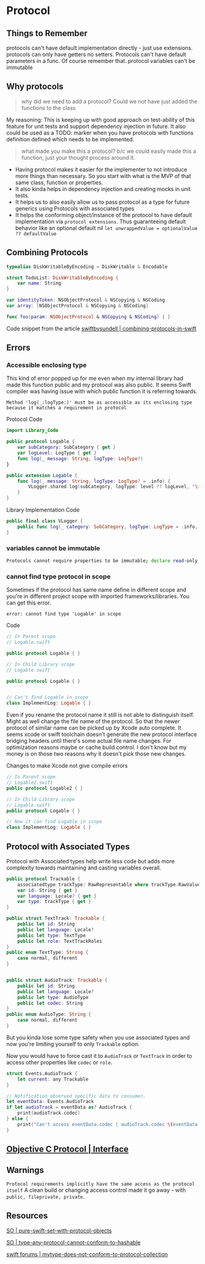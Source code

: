 # Protocol

## Things to Remember

protocols can't have default implementation directly - just use extensions.
protocols can only have getters no setters.
Protocols can't have default parameters in a func. Of course remember that.
protocol variables can't be immutable

## Why protocols

> why did we need to add a protocol? Could we not have just added the functions to the class

My reasoning:
This is keeping up with good approach on test-ability of this feature for unit tests and support dependency injection in future. 
It also could be used as a TODO: marker when you have protocols with functions definition defined which needs to be implemented.

> what made you make this a protocol? b/c we could easily made this a function, just your thought process around it.

- Having protocol makes it easier for the implementer to not introduce more things than necessary. So you start with what is the MVP of that same class, function or properties.
- It also kinda helps in dependency injection and creating mocks in unit tests.
- It helps us to also easily allow us to pass protocol as a type for future generics using Protocols with associated types
- It helps the conforming object/instance of the protocol to have default implementation via `protocol extensions`. Thus guaranteeing default behavior like an optional default nil `let unwrappedValue = optionalValue ?? defaultValue`

## Combining Protocols

```swift
typealias DiskWritableByEncoding = DiskWritable & Encodable

struct TodoList: DiskWritableByEncoding {
    var name: String
}

var identityToken: NSObjectProtocol & NSCopying & NSCoding 
var array: [NSObjectProtocol & NSCopying & NSCoding]

func foo(param: NSObjectProtocol & NSCopying & NSCoding) { }
```

Code snippet from the article [swiftbysundell | combining-protocols-in-swift](https://www.swiftbysundell.com/articles/combining-protocols-in-swift/)

## Errors

### Accessible enclosing type 

This kind of error popped up for me even when my internal library had made this function public and my protocol was also public.
It seems Swift compiler was having issue with which public function it is referring towards.

```log
Method 'log(_:logType:)' must be as accessible as its enclosing type because it matches a requirement in protocol
```

Protocol Code

```swift
import Library_Code

public protocol Logable {
    var subCategory: SubCategory { get }
    var logLevel: LogType { get }
    func log(_ message: String, logType: LogType?)
}

public extension Logable {
    func log(_ message: String, logType: LogType? = .info) {
        VLogger.shared.log(subCategory, logType: level ?? logLevel, "\(message)")
    }
}
```

Library Implementation Code

```swift
public final class VLogger {
	public func log(_ category: SubCategory, logType: LogType = .info, _ message: String) { }
}
```

### variables cannot be immutable

```sh
Protocols cannot require properties to be immutable; declare read-only properties by using 'var' with a '{ get }' specifier
```

### cannot find type protocol in scope

Sometimes if the protocol has same name define in different scope and you're in different project scope with imported frameworks/libraries. You can get this error. 

```error
error: cannot find type 'Logable' in scope
```

Code

```swift
// In Parent scope
// Logable.swift

public protocol Logable { }
```

```swift
// In Child Library scope
// Logable.swift

public protocol Logable { }


// Can't find Logable in scope
class ImplementLog: Logable { } 
```

Even if you rename the protocol name it still is not able to distinguish itself. Might as well change the file name of the protocol. So that the newer protocol of similar name can be picked up by Xcode auto complete. It seems xcode or swift toolchain doesn't generate the new protocol interface bridging headers until there's some actual file name changes. For optimization reasons maybe or cache build control. I don't know but my money is on those two reasons why it doesn't pick those new changes.

Changes to make Xcode not give compile errors

```swift
// In Parent scope
// Logable2.swift
public protocol Logable2 { }
```

```swift
// In Child Library scope
// Logable.swift
public protocol Logable { }

// Now it can find Logable in scope
class ImplementLog: Logable { } 
```

## Protocol with Associated Types

Protocol with Associated types help write less code but adds more complexity towards maintaining and casting variables overall.

```swift
public protocol Trackable {
    associatedtype trackType: RawRepresentable where trackType.RawValue: StringProtocol
    var id: String { get }
    var language: Locale? { get }
    var type: trackType { get }
}

public struct TextTrack: Trackable {
    public let id: String
    public let language: Locale?
    public let type: TextType
    public let role: TextTrackRoles
}
public enum TextType: String {
	case normal, different 
}


public struct AudioTrack: Trackable {
    public let id: String
    public let language: Locale?
    public let type: AudioType
    public let codec: String
}
public enum AudioType: String {
	case normal, different 
}
```

But you kinda lose some type safety when you use associated types and now you're limiting yourself to only `Trackable` option.

Now you would have to force cast it to `AudioTrack` or `TextTrack` in order to access other properties like `codec` or `role`.

```swift
struct Events.AudioTrack {
	let current: any Trackable
}

// Notification observed specific data to consumer.
let eventData: Events.AudioTrack
if let audioTrack = eventData as? AudioTrack {
	print(audioTrack.codec)
} else {
	print("Can't access eventData.codec | audioTrack.codec \(eventData.type)")
}
```



## [Objective C Protocol | Interface](interface.md)



## Warnings

`Protocol requirements implicitly have the same access as the protocol itself`
A clean build or changing access control made it go away - with `public, fileprivate, private`.

## Resources

[SO | pure-swift-set-with-protocol-objects](https://stackoverflow.com/questions/29278624/pure-swift-set-with-protocol-objects)

[SO | type-any-protocol-cannot-conform-to-hashable](https://stackoverflow.com/questions/74067657/type-any-protocol-cannot-conform-to-hashable)

[swift forums | mytype-does-not-conform-to-protocol-collection](https://forums.swift.org/t/how-can-i-fix-type-mytype-does-not-conform-to-protocol-collection/28802/6)
